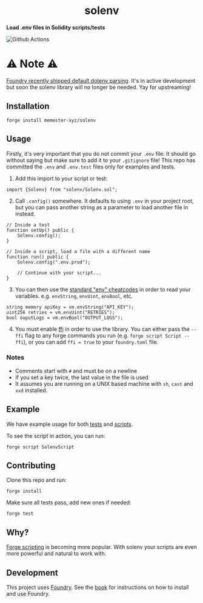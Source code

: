# <h1 align="center"> solenv </h1>

**Load .env files in Solidity scripts/tests**

![Github Actions](https://github.com/memester-xyz/solenv/workflows/test/badge.svg)

# ⚠️ Note ⚠️
[Foundry recently shipped default dotenv parsing](https://github.com/foundry-rs/foundry/pull/2587). It's in active development but soon the solenv library will no longer be needed. Yay for upstreaming!

## Installation

```
forge install memester-xyz/solenv
```

## Usage

Firstly, it's very important that you do not commit your `.env` file. It should go without saying but make sure to add it to your `.gitignore` file! This repo has committed the `.env` and `.env.test` files only for examples and tests.

1. Add this import to your script or test:
```solidity
import {Solenv} from "solenv/Solenv.sol";
```

2. Call `.config()` somewhere. It defaults to using `.env` in your project root, but you can pass another string as a parameter to load another file in instead.
```solidity
// Inside a test
function setUp() public {
    Solenv.config();
}

// Inside a script, load a file with a different name
function run() public {
    Solenv.config(".env.prod");

    // Continue with your script...
}
```

3. You can then use the [standard "env" cheatcodes](https://book.getfoundry.sh/cheatcodes/external.html) in order to read your variables. e.g. `envString`, `envUint`, `envBool`, etc.
```solidity
string memory apiKey = vm.envString("API_KEY");
uint256 retries = vm.envUint("RETRIES");
bool ouputLogs = vm.envBool("OUTPUT_LOGS");
```

4. You must enable [ffi](https://book.getfoundry.sh/cheatcodes/ffi.html) in order to use the library. You can either pass the `--ffi` flag to any forge commands you run (e.g. `forge script Script --ffi`), or you can add `ffi = true` to your `foundry.toml` file.

### Notes

 - Comments start with `#` and must be on a newline
 - If you set a key twice, the last value in the file is used
 - It assumes you are running on a UNIX based machine with `sh`, `cast` and `xxd` installed.

## Example

We have example usage for both [tests](./test/Solenv.t.sol) and [scripts](./script/Solenv.s.sol).

To see the script in action, you can run:
```
forge script SolenvScript
```

## Contributing

Clone this repo and run:

```
forge install
```

Make sure all tests pass, add new ones if needed:

```
forge test
```

## Why?

[Forge scripting](https://book.getfoundry.sh/tutorials/solidity-scripting.html) is becoming more popular. With solenv your scripts are even more powerful and natural to work with.

## Development

This project uses [Foundry](https://getfoundry.sh). See the [book](https://book.getfoundry.sh/getting-started/installation.html) for instructions on how to install and use Foundry.
